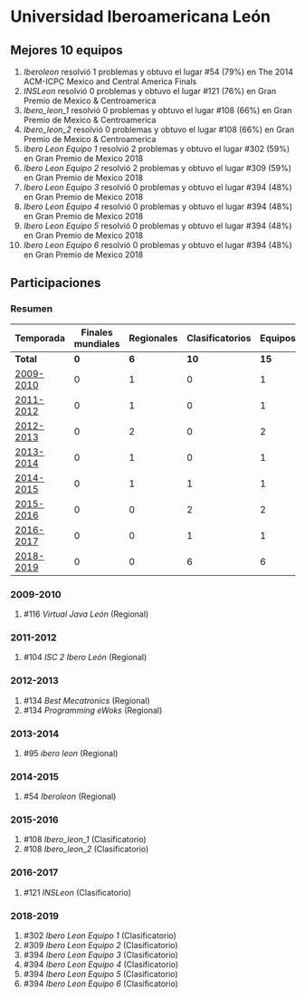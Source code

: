 # Universidad Iberoamericana León

## Mejores 10 equipos

1. _Iberoleon_ resolvió 1 problemas y obtuvo el lugar #54 (79%) en The 2014 ACM-ICPC Mexico and Central America Finals
1. _INSLeon_ resolvió 0 problemas y obtuvo el lugar #121 (76%) en Gran Premio de Mexico & Centroamerica
1. _Ibero_leon_1_ resolvió 0 problemas y obtuvo el lugar #108 (66%) en Gran Premio de Mexico & Centroamerica
1. _Ibero_leon_2_ resolvió 0 problemas y obtuvo el lugar #108 (66%) en Gran Premio de Mexico & Centroamerica
1. _Ibero Leon Equipo 1_ resolvió 2 problemas y obtuvo el lugar #302 (59%) en Gran Premio de Mexico 2018
1. _Ibero Leon Equipo 2_ resolvió 2 problemas y obtuvo el lugar #309 (59%) en Gran Premio de Mexico 2018
1. _Ibero Leon Equipo 3_ resolvió 0 problemas y obtuvo el lugar #394 (48%) en Gran Premio de Mexico 2018
1. _Ibero Leon Equipo 4_ resolvió 0 problemas y obtuvo el lugar #394 (48%) en Gran Premio de Mexico 2018
1. _Ibero Leon Equipo 5_ resolvió 0 problemas y obtuvo el lugar #394 (48%) en Gran Premio de Mexico 2018
1. _Ibero Leon Equipo 6_ resolvió 0 problemas y obtuvo el lugar #394 (48%) en Gran Premio de Mexico 2018

## Participaciones

### Resumen

| Temporada | Finales mundiales | Regionales | Clasificatorios | Equipos |
| --- | --- | --- | --- | --- |
| **Total** | **0** | **6** | **10** | **15** |
| [2009-2010](#2009-2010) | 0 | 1 | 0 | 1 |
| [2011-2012](#2011-2012) | 0 | 1 | 0 | 1 |
| [2012-2013](#2012-2013) | 0 | 2 | 0 | 2 |
| [2013-2014](#2013-2014) | 0 | 1 | 0 | 1 |
| [2014-2015](#2014-2015) | 0 | 1 | 1 | 1 |
| [2015-2016](#2015-2016) | 0 | 0 | 2 | 2 |
| [2016-2017](#2016-2017) | 0 | 0 | 1 | 1 |
| [2018-2019](#2018-2019) | 0 | 0 | 6 | 6 |

### 2009-2010

1. #116 _Virtual Java León_ (Regional)

### 2011-2012

1. #104 _ISC 2 Ibero León_ (Regional)

### 2012-2013

1. #134 _Best Mecatronics_ (Regional)
1. #134 _Programming eWoks_ (Regional)

### 2013-2014

1. #95 _ibero leon_ (Regional)

### 2014-2015

1. #54 _Iberoleon_ (Regional)

### 2015-2016

1. #108 _Ibero_leon_1_ (Clasificatorio)
1. #108 _Ibero_leon_2_ (Clasificatorio)

### 2016-2017

1. #121 _INSLeon_ (Clasificatorio)

### 2018-2019

1. #302 _Ibero Leon Equipo 1_ (Clasificatorio)
1. #309 _Ibero Leon Equipo 2_ (Clasificatorio)
1. #394 _Ibero Leon Equipo 3_ (Clasificatorio)
1. #394 _Ibero Leon Equipo 4_ (Clasificatorio)
1. #394 _Ibero Leon Equipo 5_ (Clasificatorio)
1. #394 _Ibero Leon Equipo 6_ (Clasificatorio)



